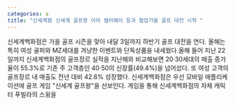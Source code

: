 ```yaml
---
categories: a
title: "신세계百 신세계 골프왕 이어 캘러웨이 등과 협업가을 골프 대전 시작 "
---
```

신세계백화점은 가을 골프 시즌을 맞아 내달 3일까지 하반기 골프 대전을 연다. 올해는 특히 여성 골퍼와 MZ세대를 겨냥한 이벤트와 단독상품을 내세웠다.올해 들어 지난 22일까지 신세계백화점의 골프장르 실적을 지난해와 비교해보면 20·30세대의 매출 증가율이 55.3%로 기존 주 고객층인 40·50의 신장률(49.4%)을 넘어섰다. 또 여성 고객의 골프장르 내 매출도 전년 대비 42.6% 성장했다. 신세계백화점은 우선 모바일 애플리케이션에 골프 게임 "신세계 골프왕"을 선보인다. 게임을 통해 신세계백화점의 자체 캐릭터 푸빌라의 스윙을